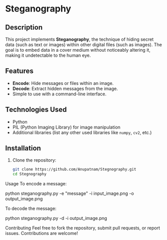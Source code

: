 # Steganography

## Description
This project implements **Steganography**, the technique of hiding secret data (such as text or images) within other digital files (such as images). The goal is to embed data in a cover medium without noticeably altering it, making it undetectable to the human eye.

## Features
- **Encode**: Hide messages or files within an image.
- **Decode**: Extract hidden messages from the image.
- Simple to use with a command-line interface.

## Technologies Used
- Python
- PIL (Python Imaging Library) for image manipulation
- Additional libraries (list any other used libraries like `numpy`, `cv2`, etc.)

## Installation
1. Clone the repository:
   ```bash
   git clone https://github.com/Anupatnam/Stegnography.git
   cd Stegnography
Usage
To encode a message:

python steganography.py -e "message" -i input_image.png -o output_image.png

To decode the message:


python steganography.py -d -i output_image.png

Contributing
Feel free to fork the repository, submit pull requests, or report issues. Contributions are welcome!

